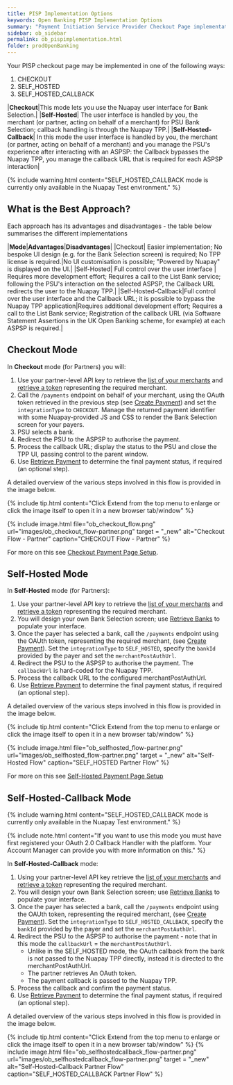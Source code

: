 ```yaml
---
title: PISP Implementation Options
keywords: Open Banking PISP Implementation Options
summary: "Payment Initiation Service Provider Checkout Page implementation Options"
sidebar: ob_sidebar
permalink: ob_pispimplementation.html
folder: prodOpenBanking
---
```


Your PISP checkout page may be implemented in one of the following ways:

1. CHECKOUT
1. SELF_HOSTED
1. SELF_HOSTED_CALLBACK


|**Checkout**|This mode lets you use the Nuapay user interface for Bank Selection.|
|**Self-Hosted**| The user interface is handled by you, the merchant (or partner, acting on behalf of a merchant) for PSU Bank Selection; callback handling is through the Nuapay TPP.|
|**Self-Hosted-Callback**| In this mode the user interface is handled by you, the merchant (or partner, acting on behalf of a merchant) and you manage the PSU's experience after interacting with an ASPSP: the Callback bypasses the Nuapay TPP, you manage the callback URL that is required for each ASPSP interaction|

{% include warning.html content="SELF_HOSTED_CALLBACK mode is currently only available in the Nuapay Test environment." %}


## What is the Best Approach? 

Each approach has its advantages and disadvantages - the table below summarises the different implementations  

|**Mode**|**Advantages**|**Disadvantages**|
|Checkout| Easier implementation; No bespoke UI design (e.g. for the Bank Selection screen) is required; No TPP license is required.|No UI customisation is possible; "Powered by Nuapay" is displayed on the UI.|
|Self-Hosted| Full control over the user interface | Requires more development effort; Requires a call to the List Bank service; following the PSU's interaction on the selected ASPSP, the Callback URL redirects the user to the Nuapay TPP.| 
|Self-Hosted-Callback|Full control over the user interface and the Callback URL; it is possible to bypass the Nuapay TPP application|Requires additional development effort; Requires a call to the List Bank service; Registration of the callback URL (via Software Statement Assertions in the UK Open Banking scheme, for example) at each ASPSP is required.|


## Checkout Mode 

In **Checkout** mode (for Partners) you will: 

1. Use your partner-level API key to retrieve the [list of your merchants](ob_partnerintegration.html#api-details---get-organisations) and [retrieve a token](ob_partnerintegration.html#api-details---post-tokens) representing the required merchant.
1. Call the `/payments` endpoint on behalf of your merchant, using the OAuth token retrieved in the previous step (see [Create Payment](ob_createpayment.html)) and set the `integrationType` to `CHECKOUT`. Manage the returned payment identifier with some Nuapay-provided JS and CSS to render the Bank Selection screen for your payers. 
1. PSU selects a bank.
1. Redirect the PSU to the ASPSP to authorise the payment.
1. Process the callback URL; display the status to the PSU and close the TPP UI, passing control to the parent window.
1. Use [Retrieve Payment](ob_retrievepayment.html) to determine the final payment status, if required (an optional step). 

A detailed overview of the various steps involved in this flow is provided in the image below.

{% include tip.html content="Click Extend from the top menu to enlarge or click the image itself to open it in a new browser tab/window" %}

{% include image.html file="ob_checkout_flow.png" url="images/ob_checkout_flow-partner.png" target = "_new" alt="Checkout Flow - Partner" caption="CHECKOUT Flow - Partner" %}

For more on this see [Checkout Payment Page Setup](ob_setupoverview.html).


## Self-Hosted Mode 

In **Self-Hosted** mode (for Partners):

1. Use your partner-level API key to retrieve the [list of your merchants](ob_partnerintegration.html#api-details---get-organisations) and [retrieve a token](ob_partnerintegration.html#api-details---post-tokens) representing the required merchant.
1. You will design your own Bank Selection screen; use [Retrieve Banks](ob_getbank.html) to populate your interface. 
1. Once the payer has selected a bank, call the `/payments` endpoint using the OAUth token, representing the required merchant, (see [Create Payment](ob_createpayment.html)).
Set the `integrationType` to `SELF_HOSTED`, specify the `bankId` provided by the payer and set the `merchantPostAuthUrl`.
1. Redirect the PSU to the ASPSP to authorise the payment. The `callbackUrl` is hard-coded for the Nuapay TPP.
1. Process the callback URL to the configured merchantPostAuthUrl.
1. Use [Retrieve Payment](ob_retrievepayment.html) to determine the final payment status, if required (an optional step). 

A detailed overview of the various steps involved in this flow is provided in the image below.

{% include tip.html content="Click Extend from the top menu to enlarge or click the image itself to open it in a new browser tab/window" %}

{% include image.html file="ob_selfhosted_flow-partner.png" url="images/ob_selfhosted_flow-partner.png" target = "_new" alt="Self-Hosted Flow" caption="SELF_HOSTED Partner Flow" %}


For more on this see [Self-Hosted Payment Page Setup](ob_selfsetupoverview.html)


## Self-Hosted-Callback Mode 

{% include warning.html content="SELF_HOSTED_CALLBACK mode is currently only available in the Nuapay Test environment." %}

{% include note.html content="If you want to use this mode you must have first registered your OAuth 2.0 Callback Handler with the platform. Your Account Manager can provide you with more information on this." %}

In **Self-Hosted-Callback** mode:

1. Using your partner-level API key retrieve the [list of your merchants](ob_partnerintegration.html#api-details---get-organisations) and [retrieve a token](ob_partnerintegration.html#api-details---post-tokens) representing the required merchant.
1. You will design your own Bank Selection screen; use [Retrieve Banks](ob_getbank.html) to populate your interface. 
1. Once the payer has selected a bank, call the `/payments` endpoint using the OAUth token, representing the required merchant, (see [Create Payment](ob_createpayment.html)).
Set the `integrationType` to `SELF_HOSTED_CALLBACK`, specify the `bankId` provided by the payer and set the `merchantPostAuthUrl`.
1. Redirect the PSU to the ASPSP to authorise the payment - note that in this mode the `callbackUrl` = the `merchantPostAuthUrl`.
   * Unlike in the SELF_HOSTED mode, the OAuth callback from the bank is not passed to the Nuapay TPP directly, instead it is directed to the merchantPostAuthUrl. 
   * The partner retrieves An OAuth token.
   * The payment callback is passed to the Nuapay TPP.
1. Process the callback and confirm the payment status.
1. Use [Retrieve Payment](ob_retrievepayment.html) to determine the final payment status, if required (an optional step). 

A detailed overview of the various steps involved in this flow is provided in the image below.

{% include tip.html content="Click Extend from the top menu to enlarge or click the image itself to open it in a new browser tab/window" %}
{% include image.html file="ob_selfhostedcallback_flow-partner.png" url="images/ob_selfhostedcallback_flow-partner.png" target = "_new" alt="Self-Hosted-Callback Partner Flow" caption="SELF_HOSTED_CALLBACK Partner Flow" %}


